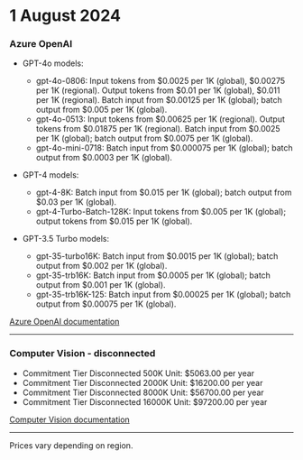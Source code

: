 # 1 August 2024

### Azure OpenAI

- GPT-4o models:
  - gpt-4o-0806: Input tokens from $0.0025 per 1K (global), $0.00275 per 1K (regional). Output tokens from $0.01 per 1K (global), $0.011 per 1K (regional). Batch input from $0.00125 per 1K (global); batch output from $0.005 per 1K (global).
  - gpt-4o-0513: Input tokens from $0.00625 per 1K (regional). Output tokens from $0.01875 per 1K (regional). Batch input from $0.0025 per 1K (global); batch output from $0.0075 per 1K (global).
  - gpt-4o-mini-0718: Batch input from $0.000075 per 1K (global); batch output from $0.0003 per 1K (global).

- GPT-4 models:
  - gpt-4-8K: Batch input from $0.015 per 1K (global); batch output from $0.03 per 1K (global).
  - gpt-4-Turbo-Batch-128K: Input tokens from $0.005 per 1K (global); output tokens from $0.015 per 1K (global).

- GPT-3.5 Turbo models:
  - gpt-35-turbo16K: Batch input from $0.0015 per 1K (global); batch output from $0.002 per 1K (global).
  - gpt-35-trb16K: Batch input from $0.0005 per 1K (global); batch output from $0.001 per 1K (global).
  - gpt-35-trb16K-125: Batch input from $0.00025 per 1K (global); batch output from $0.00075 per 1K (global).

[Azure OpenAI documentation](https://learn.microsoft.com/azure/ai-services/openai/)

---

### Computer Vision - disconnected

- Commitment Tier Disconnected 500K Unit: $5063.00 per year
- Commitment Tier Disconnected 2000K Unit: $16200.00 per year
- Commitment Tier Disconnected 8000K Unit: $56700.00 per year
- Commitment Tier Disconnected 16000K Unit: $97200.00 per year

[Computer Vision documentation](https://learn.microsoft.com/azure/ai-services/computer-vision/)

---

Prices vary depending on region.